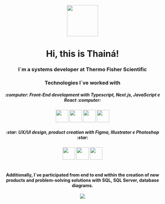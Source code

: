 <div id="header" align="center">
<img src="https://media.giphy.com/media/rzhRWftV63NbdJEnPj/giphy.gif" width="100"/>
</div>
<h1 align="center">Hi, this is Thainá!</h1>
<h3 align="center">I`m a systems developer at Thermo Fisher Scientific </h3>
<div id="badges" align="center">

<body>

  <h3 align="center">Technologies I`ve worked with</h3>
<div id="badges" align="center">
 <h5 align="center"> :computer: Front-End development with Typescript, Next.js, JavaScript e React :computer: </h5>
  <img src="https://cdn.jsdelivr.net/gh/devicons/devicon/icons/typescript/typescript-original.svg" width="40 height="40" />
 <img src="https://cdn.jsdelivr.net/gh/devicons/devicon/icons/nextjs/nextjs-line.svg" width="40 height="40" />
   <img src="https://cdn.jsdelivr.net/gh/devicons/devicon/icons/javascript/javascript-original.svg" width="40 height="40"/>
   <img src="https://cdn.jsdelivr.net/gh/devicons/devicon/icons/react/react-original-wordmark.svg" width="40" height="40" />
   <h5 align="center"> :star: UX/UI design, product creation with Figma, Illustrator e Photoshop :star: </h5>
   <img src="https://cdn.jsdelivr.net/gh/devicons/devicon/icons/figma/figma-original.svg" width="40" height="40" />
   <img src="https://cdn.jsdelivr.net/gh/devicons/devicon/icons/illustrator/illustrator-plain.svg" width="40" height="40" />
   <img src="https://cdn.jsdelivr.net/gh/devicons/devicon/icons/photoshop/photoshop-plain.svg" width="40" height="40" />
  </div>
  <br />
  <div>
    <h4>
    Additionally, I`ve participated from end to end within the creation of new products and problem-solving solutions with SQL, SQL Server, database diagrams.
    </h4>
  </div>
  <a href="https://www.linkedin.com/in/thain%C3%A1-dias-799a85186/" target="blank">
<img src="https://img.shields.io/badge/LinkedIn-blue?logo=linkedin&logoColor=white&style=for-the-badge"
</a>
